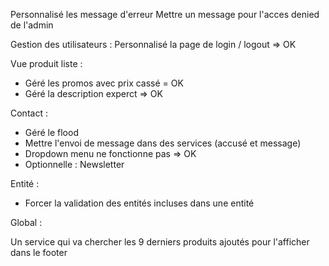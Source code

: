 Personnalisé les message d'erreur
Mettre un message pour l'acces denied de l'admin

Gestion des utilisateurs : 
Personnalisé la page de login / logout => OK

Vue produit liste : 
- Géré les promos avec prix cassé = OK
- Géré la description experct => OK

Contact : 
- Géré le flood
- Mettre l'envoi de message dans des services (accusé et message)
- Dropdown menu ne fonctionne pas => OK
- Optionnelle : Newsletter


Entité : 
- Forcer la validation des entités incluses dans une entité

Global :

Un service qui va chercher les 9 derniers produits ajoutés pour l'afficher dans le footer
